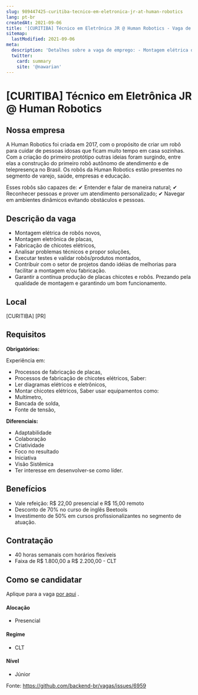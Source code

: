 ```yaml
---
slug: 989447425-curitiba-tecnico-em-eletronica-jr-at-human-robotics
lang: pt-br
createdAt: 2021-09-06
title: '[CURITIBA] Técnico em Eletrônica JR @ Human Robotics - Vaga de Emprego'
sitemap:
  lastModified: 2021-09-06
meta:
  description: 'Detalhes sobre a vaga de emprego: - Montagem elétrica de robôs novos, - Montagem eletrônica de placas, - Fabricação de chicotes elétricos, - Analisar problemas técnicos e propor soluções, - Executar testes e validar robôs/produtos montados, - Contribuir com o setor de projetos dando idéias de melhorias para facilitar a montagem e/ou fabricação. - Garantir a contínua produção de placas chicotes e robôs. Prezando pela qualidade de montagem e garantindo um bom funcionamento.'
  twitter:
    card: summary
    site: '@nawarian'
---
```


# [CURITIBA] Técnico em Eletrônica JR @ Human Robotics

## Nossa empresa

A Human Robotics foi criada em 2017, com o propósito de criar um robô para cuidar de pessoas idosas que ficam muito tempo em casa sozinhas. 
Com a criação do primeiro protótipo outras ideias foram surgindo, entre elas a construção do primeiro robô autônomo de atendimento e de telepresença no Brasil. 
Os robôs da Human Robotics estão presentes no segmento de varejo, saúde, empresas e educação. 

Esses robôs são capazes de:
✔  Entender e falar de maneira natural;
✔  Reconhecer pessoas e prover um atendimento personalizado; 
✔  Navegar em ambientes dinâmicos evitando obstáculos e pessoas.

## Descrição da vaga

- Montagem elétrica de robôs novos,
- Montagem eletrônica de placas,
- Fabricação de chicotes elétricos,
- Analisar problemas técnicos e propor soluções,
- Executar testes e validar robôs/produtos montados,
- Contribuir com o setor de projetos dando idéias de melhorias para facilitar a montagem e/ou fabricação. 
- Garantir a contínua produção de placas chicotes e robôs. Prezando pela qualidade de montagem e garantindo um bom funcionamento. 

## Local

[CURITIBA] [PR]

## Requisitos

**Obrigatórios:**

Experiência em:
- Processos de fabricação de placas,
- Processos de fabricação de chicotes elétricos,
Saber:
- Ler diagramas elétricos e eletrônicos, 
- Montar chicotes elétricos,
Saber usar equipamentos como:
- Multímetro,
- Bancada de solda,
- Fonte de tensão,

**Diferenciais:**
- Adaptabilidade
- Colaboração
- Criatividade
- Foco no resultado
- Iniciativa
- Visão Sistêmica
- Ter interesse em desenvolver-se como líder. 

## Benefícios

- Vale refeição: R$ 22,00 presencial e R$ 15,00 remoto
- Desconto de 70% no curso de inglês Beetools
- Investimento de 50% em cursos profissionalizantes no segmento de atuação. 

## Contratação

- 40 horas semanais com horários flexíveis
- Faixa de R$ 1.800,00 a R$ 2.200,00 - CLT

## Como se candidatar

Aplique para a vaga [por aqui](https://www.careers-page.com/novare-rh/job/737YX5) .

#### Alocação
- Presencial

#### Regime
- CLT

#### Nível
- Júnior

Fonte: https://github.com/backend-br/vagas/issues/6959